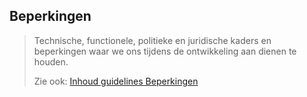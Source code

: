## Beperkingen

> Technische, functionele, politieke en juridische kaders en beperkingen waar we ons tijdens de ontwikkeling aan dienen te houden.
> 
> Zie ook: [Inhoud guidelines Beperkingen](https://structurizr.com/help/documentation/constraints)
